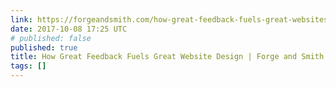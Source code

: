 ```yaml
---
link: https://forgeandsmith.com/how-great-feedback-fuels-great-websites/
date: 2017-10-08 17:25 UTC
# published: false
published: true
title: How Great Feedback Fuels Great Website Design | Forge and Smith
tags: []
---
```



